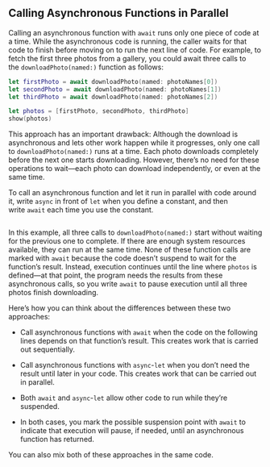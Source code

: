 ## Calling Asynchronous Functions in Parallel

Calling an asynchronous function with `await` runs only one piece of code at a time. While the asynchronous code is running, the caller waits for that code to finish before moving on to run the next line of code. For example, to fetch the first three photos from a gallery, you could await three calls to the `downloadPhoto(named:)` function as follows:

```swift
let firstPhoto = await downloadPhoto(named: photoNames[0])
let secondPhoto = await downloadPhoto(named: photoNames[1])
let thirdPhoto = await downloadPhoto(named: photoNames[2])

let photos = [firstPhoto, secondPhoto, thirdPhoto]
show(photos)
```

This approach has an important drawback: Although the download is asynchronous and lets other work happen while it progresses, only one call to `downloadPhoto(named:)` runs at a time. Each photo downloads completely before the next one starts downloading. However, there’s no need for these operations to wait—each photo can download independently, or even at the same time.

To call an asynchronous function and let it run in parallel with code around it, write `async` in front of `let` when you define a constant, and then write `await` each time you use the constant.

```swift

```

In this example, all three calls to `downloadPhoto(named:)` start without waiting for the previous one to complete. If there are enough system resources available, they can run at the same time. None of these function calls are marked with `await` because the code doesn’t suspend to wait for the function’s result. Instead, execution continues until the line where `photos` is defined—at that point, the program needs the results from these asynchronous calls, so you write `await` to pause execution until all three photos finish downloading.

Here’s how you can think about the differences between these two approaches:

- Call asynchronous functions with `await` when the code on the following lines depends on that function’s result. This creates work that is carried out sequentially.

- Call asynchronous functions with `async`-`let` when you don’t need the result until later in your code. This creates work that can be carried out in parallel.

- Both `await` and `async`-`let` allow other code to run while they’re suspended.

- In both cases, you mark the possible suspension point with `await` to indicate that execution will pause, if needed, until an asynchronous function has returned.

You can also mix both of these approaches in the same code.
